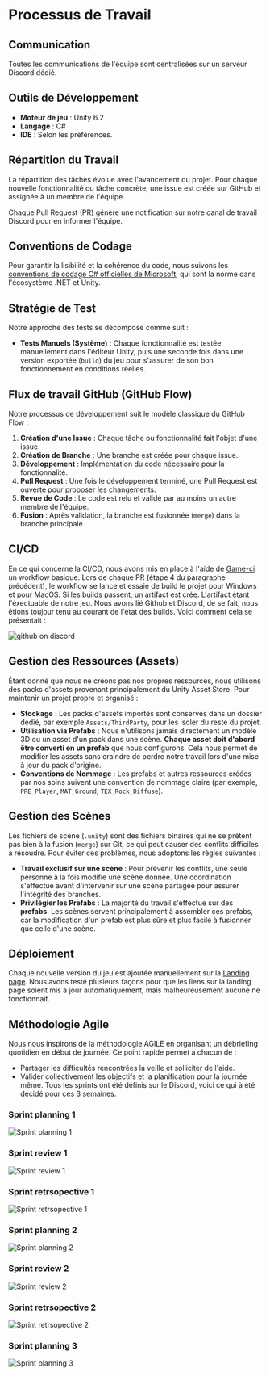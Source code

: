 
# Processus de Travail

## Communication

Toutes les communications de l'équipe sont centralisées sur un serveur Discord dédié.

## Outils de Développement

- **Moteur de jeu** : Unity 6.2
- **Langage** : C#
- **IDE** : Selon les préférences.

## Répartition du Travail

La répartition des tâches évolue avec l'avancement du projet. Pour chaque nouvelle fonctionnalité ou tâche concrète, une issue est créée sur GitHub et assignée à un membre de l'équipe.

Chaque Pull Request (PR) génère une notification sur notre canal de travail Discord pour en informer l'équipe.

## Conventions de Codage

Pour garantir la lisibilité et la cohérence du code, nous suivons les [conventions de codage C# officielles de Microsoft](https://docs.microsoft.com/fr-fr/dotnet/csharp/fundamentals/coding-style/coding-conventions), qui sont la norme dans l'écosystème .NET et Unity.

## Stratégie de Test

Notre approche des tests se décompose comme suit :

- **Tests Manuels (Système)** : Chaque fonctionnalité est testée manuellement dans l'éditeur Unity, puis une seconde fois dans une version exportée (`build`) du jeu pour s'assurer de son bon fonctionnement en conditions réelles.

## Flux de travail GitHub (GitHub Flow)

Notre processus de développement suit le modèle classique du GitHub Flow :

1.  **Création d'une Issue** : Chaque tâche ou fonctionnalité fait l'objet d'une issue.
2.  **Création de Branche** : Une branche est créée pour chaque issue.
3.  **Développement** : Implémentation du code nécessaire pour la fonctionnalité.
4.  **Pull Request** : Une fois le développement terminé, une Pull Request est ouverte pour proposer les changements.
5.  **Revue de Code** : Le code est relu et validé par au moins un autre membre de l'équipe.
6.  **Fusion** : Après validation, la branche est fusionnée (`merge`) dans la branche principale.

## CI/CD
En ce qui concerne la CI/CD, nous avons mis en place à l'aide de [Game-ci](https://game.ci) un workflow basique. Lors de chaque PR (étape 4 du paragraphe précédent), le workflow se lance et essaie de build le projet pour Windows et pour MacOS. Si les builds passent, un artifact est crée. L'artifact étant l'éxectuable de notre jeu.
Nous avons lié Github et Discord, de se fait, nous étions toujour tenu au courant de l'état des builds. Voici comment cela se présentait :

![github on discord](./img/github_discrod.png)

## Gestion des Ressources (Assets)

Étant donné que nous ne créons pas nos propres ressources, nous utilisons des packs d'assets provenant principalement du Unity Asset Store. Pour maintenir un projet propre et organisé :

- **Stockage** : Les packs d'assets importés sont conservés dans un dossier dédié, par exemple `Assets/ThirdParty`, pour les isoler du reste du projet.
- **Utilisation via Prefabs** : Nous n'utilisons jamais directement un modèle 3D ou un asset d'un pack dans une scène. **Chaque asset doit d'abord être converti en un prefab** que nous configurons. Cela nous permet de modifier les assets sans craindre de perdre notre travail lors d'une mise à jour du pack d'origine.
- **Conventions de Nommage** : Les prefabs et autres ressources créées par nos soins suivent une convention de nommage claire (par exemple, `PRE_Player`, `MAT_Ground`, `TEX_Rock_Diffuse`).

## Gestion des Scènes

Les fichiers de scène (`.unity`) sont des fichiers binaires qui ne se prêtent pas bien à la fusion (`merge`) sur Git, ce qui peut causer des conflits difficiles à résoudre. Pour éviter ces problèmes, nous adoptons les règles suivantes :

- **Travail exclusif sur une scène** : Pour prévenir les conflits, une seule personne à la fois modifie une scène donnée. Une coordination s'effectue avant d'intervenir sur une scène partagée pour assurer l'intégrité des branches.
- **Privilégier les Prefabs** : La majorité du travail s'effectue sur des **prefabs**. Les scènes servent principalement à assembler ces prefabs, car la modification d'un prefab est plus sûre et plus facile à fusionner que celle d'une scène.

## Déploiement

Chaque nouvelle version du jeu est ajoutée manuellement sur la [Landing page](https://remyblr.github.io/BloomAndDoom). Nous avons testé plusieurs façons pour que les liens sur la landing page soient mis à jour automatiquement, mais malheureusement aucune ne fonctionnait.

## Méthodologie Agile

Nous nous inspirons de la méthodologie AGILE en organisant un débriefing quotidien en début de journée. Ce point rapide permet à chacun de :
-   Partager les difficultés rencontrées la veille et solliciter de l'aide.
-   Valider collectivement les objectifs et la planification pour la journée même.
Tous les sprints ont été définis sur le Discord, voici ce qui à été décidé pour ces 3 semaines.

### Sprint planning 1
![Sprint planning 1](./img/sprint_planning_1.png)

### Sprint review 1
![Sprint review 1](./img/sprint_review_1.png)

### Sprint retrsopective 1
![Sprint retrsopective 1](./img/sprint_retro_1.png)

### Sprint planning 2
![Sprint planning 2](./img/sprint_planning_2.png)

### Sprint review 2
![Sprint review 2](./img/sprint_review_2.png)

### Sprint retrsopective 2
![Sprint retrsopective 2](./img/sprint_retro_2.png)

### Sprint planning 3
![Sprint planning 3](./img/sprint_planning_3.png)
